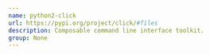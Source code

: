 ```yaml
---
name: python2-click
url: https://pypi.org/project/click/#files
description: Composable command line interface toolkit.
group: None
---
```


